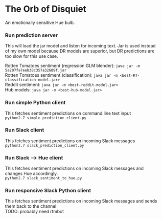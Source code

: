 # The Orb of Disquiet
An emotionally sensitive Hue bulb.

### Run prediction server
This will load the jar model and listen for incoming text. Jar is used instead of my own model because DR models are superior, but DR predictions are too slow for this use case.  

Rotten Tomatoes sentiment (regression GLM blender): `java jar -m 5a207fa7eeb38c357a32689f.jar`  
Rotten Tomatoes sentiment (classification): `java jar -m <best-RT-classification-model.jar>`  
Reddit sentiment: `java jar -m <best-reddit-model.jar>`  
Hub models: `java jar -m <best-hub-model.jar>`

### Run simple Python client
This fetches sentiment predictions on command line text input  
`python2.7 simple_prediction_client.py`

### Run Slack client
This fetches sentiment predictions on incoming Slack messages  
`python2.7 slack_prediction_client.py`

### Run Slack --> Hue client
This fetches sentiment predictions on incoming Slack messages and changes Hue accordingly.  
`python2.7 slack_sentiment_to_hue.py`

### Run responsive Slack Python client
This fetches sentiment predictions on incoming Slack messages and sends them back to the channel  
TODO: probably need rtmbot 

